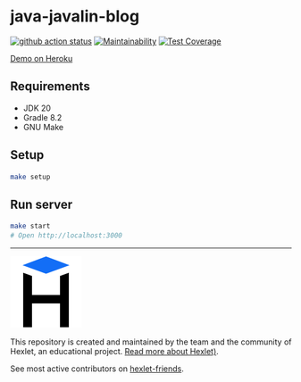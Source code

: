 # java-javalin-blog

[![github action status](https://github.com/hexlet-components/java-javalin-blog/workflows/Java%20CI/badge.svg)](https://github.com/hexlet-components/java-javalin-blog/actions)
[![Maintainability](https://api.codeclimate.com/v1/badges/c26cc0a63f7cfe8bd9c1/maintainability)](https://codeclimate.com/github/hexlet-components/java-javalin-blog/maintainability)
[![Test Coverage](https://api.codeclimate.com/v1/badges/c26cc0a63f7cfe8bd9c1/test_coverage)](https://codeclimate.com/github/hexlet-components/java-javalin-blog/test_coverage)


[Demo on Heroku](https://java-javalin-blog.hexlet.app)

## Requirements

* JDK 20
* Gradle 8.2
* GNU Make

## Setup

```bash
make setup
```

## Run server

```bash
make start
# Open http://localhost:3000
```

---

[![Hexlet Ltd. logo](https://raw.githubusercontent.com/Hexlet/assets/master/images/hexlet_logo128.png)](https://hexlet.io?utm_source=github&utm_medium=link&utm_campaign=java-javalin-blog)

This repository is created and maintained by the team and the community of Hexlet, an educational project. [Read more about Hexlet)](https://hexlet.io?utm_source=github&utm_medium=link&utm_campaign=java-javalin-blog).

See most active contributors on [hexlet-friends](https://friends.hexlet.io/).
